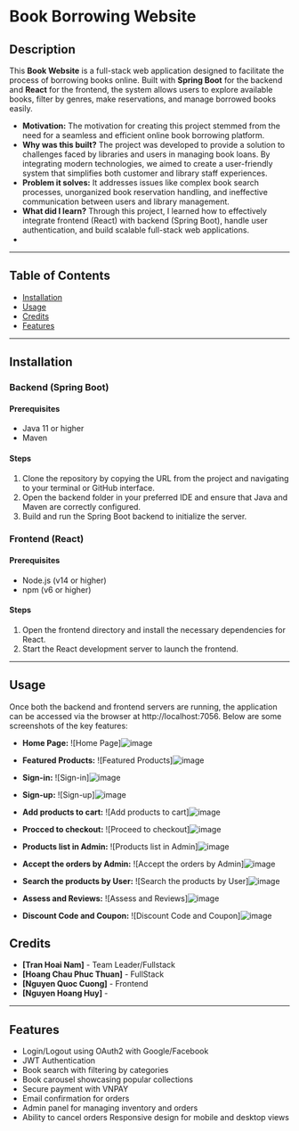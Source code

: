 # **Book Borrowing Website**
## Description
This **Book  Website** is a full-stack web application designed to facilitate the process of borrowing books online. Built with **Spring Boot** for the backend and **React** for the frontend, the system allows users to explore available books, filter by genres, make reservations, and manage borrowed books easily.
- **Motivation:** The motivation for creating this project stemmed from the need for a seamless and efficient online book borrowing platform.
- **Why was this built?** The project was developed to provide a solution to challenges faced by libraries and users in managing book loans. By integrating modern technologies, we aimed to create a user-friendly system that simplifies both customer and library staff experiences.
- **Problem it solves:** It addresses issues like complex book search processes, unorganized book reservation handling, and ineffective communication between users and library management.
- **What did I learn?** Through this project, I learned how to effectively integrate frontend (React) with backend (Spring Boot), handle user authentication, and build scalable full-stack web applications.
- 
----

## Table of Contents
- [Installation](#installation)
- [Usage](#usage)
- [Credits](#credits)
- [Features](#features)
  
---

## Installation

### Backend (Spring Boot)

#### Prerequisites
- Java 11 or higher
- Maven
  
#### Steps
1. Clone the repository by copying the URL from the project and navigating to your terminal or GitHub interface.
2. Open the backend folder in your preferred IDE and ensure that Java and Maven are correctly configured.
3. Build and run the Spring Boot backend to initialize the server.
   
### Frontend (React)

#### Prerequisites
- Node.js (v14 or higher)
- npm (v6 or higher)
  
#### Steps
1. Open the frontend directory and install the necessary dependencies for React.
2. Start the React development server to launch the frontend.

---

## Usage

Once both the backend and frontend servers are running, the application can be accessed via the browser at http://localhost:7056. Below are some screenshots of the key features:

- **Home Page:**
![Home Page]![image](https://github.com/user-attachments/assets/ec2b12dd-f367-49f0-9dcb-a286317fdfdb)




- **Featured Products:**
![Featured Products]![image](https://github.com/user-attachments/assets/b5f0c057-0a24-45fb-880a-bc1cb8971e9a)




- **Sign-in:**
![Sign-in]![image](https://github.com/user-attachments/assets/a63fc742-21fc-44ed-a676-c9bce41a67fb)



- **Sign-up:**
![Sign-up]![image](https://github.com/user-attachments/assets/7ad26887-2583-4eac-9331-944eda2dc495)




- **Add products to cart:**
![Add products to cart]![image](https://github.com/user-attachments/assets/a6bff806-f4bb-49a7-b51c-7da432accdb9)




- **Procced to checkout:**
![Proceed to checkout]![image](https://github.com/user-attachments/assets/acf486e8-09a6-4b7f-a5e6-7ab1017fdddf)





- **Products list in Admin:**
![Products list in Admin]![image](https://github.com/user-attachments/assets/8f940ef5-7934-4506-93cd-f4f84e0523ce)




- **Accept the orders by Admin:**
![Accept the orders by Admin]![image](https://github.com/user-attachments/assets/1a4c985d-9b8d-4239-992e-09ffaf01f4aa)




- **Search the products by User:**
![Search the products by User]![image](https://github.com/user-attachments/assets/6e6161a6-6c19-465b-9208-478e18041e91)




- **Assess and Reviews:**
![Assess and Reviews]![image](https://github.com/user-attachments/assets/64141718-cc0b-41fa-970d-abb69807e141)




- **Discount Code and Coupon:**
![Discount Code and Coupon]![image](https://github.com/user-attachments/assets/e75d9ca6-7dfa-4f31-af8a-92f1a4fbd55a)

## Credits
- **[Tran Hoai Nam]** - Team Leader/Fullstack
- **[Hoang Chau Phuc Thuan]** - FullStack
- **[Nguyen Quoc Cuong]** - Frontend
- **[Nguyen Hoang Huy]** - 
---

## Features
- Login/Logout using OAuth2 with Google/Facebook
- JWT Authentication
- Book search with filtering by categories
- Book carousel showcasing popular collections
- Secure payment with VNPAY
- Email confirmation for orders
- Admin panel for managing inventory and orders
- Ability to cancel orders
Responsive design for mobile and desktop views
